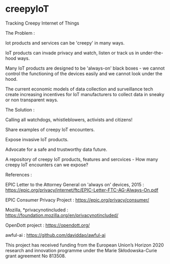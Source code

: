 # creepyIoT

Tracking Creepy Internet of Things

The Problem :

Iot products and services can be 'creepy' in many ways.

IoT products can invade privacy and watch, listen or track us in under-the-hood ways.

Many IoT products are designed to be 'always-on' black boxes - we cannot control the functioning of the devices easily and we cannot look under the hood. 

The current economic models of data collection and surveillance tech create increasing incentives for IoT manufacturers to collect data in sneaky or non transparent ways.

The Solution :

Calling all watchdogs, whistleblowers, activists and citizens!

Share examples of creepy IoT encounters.

Expose invasive IoT products.

Advocate for a safe and trustworthy data future.

A repository of creepy IoT products, features and sercvices - How many creepy IoT encounters can we expose?

References :

EPIC Letter to the Attorney General on 'always on' devices, 2015 : https://epic.org/privacy/internet/ftc/EPIC-Letter-FTC-AG-Always-On.pdf

EPIC Consumer Privacy Project : https://epic.org/privacy/consumer/

Mozilla, *privacynotincluded : https://foundation.mozilla.org/en/privacynotincluded/

OpenDott project : https://opendott.org/

awful-ai : https://github.com/daviddao/awful-ai

This project has received funding from the European Union’s Horizon 2020 research and innovation programme under the Marie Skłodowska-Curie grant agreement No 813508. 



